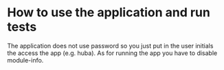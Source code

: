 # How to use the application and run tests
The application does not use password so you just put in the user initials the access the app (e.g. huba).
As for running the app you have to disable module-info.